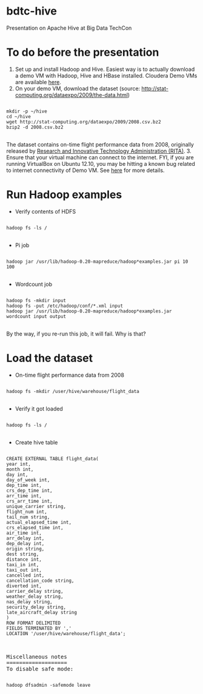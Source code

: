 bdtc-hive
=========

Presentation on Apache Hive at Big Data TechCon

To do before the presentation
=============================
1. Set up and install Hadoop and Hive. Easiest way is to actually download a demo VM with Hadoop, Hive and HBase installed. Cloudera Demo VMs are available [here](https://ccp.cloudera.com/display/SUPPORT/Cloudera's+Hadoop+Demo+VM+for+CDH4).
2. On your demo VM, download the dataset (source: http://stat-computing.org/dataexpo/2009/the-data.html)
<pre>
<code>
mkdir -p ~/hive
cd ~/hive
wget http://stat-computing.org/dataexpo/2009/2008.csv.bz2
bzip2 -d 2008.csv.bz2
</code>
</pre>
The dataset contains on-time flight performance data from 2008, originally released by [Research and Innovative Technology Administration (RITA)](http://www.transtats.bts.gov/Fields.asp?Table_ID=236).
3. Ensure that your virtual machine can connect to the internet.
FYI, if you are running VirtualBox on Ubuntu 12.10, you may be hitting a known bug related to internet connectivity of Demo VM. See [here](http://askubuntu.com/questions/211603/problems-with-nat-adapater-since-upgrade-to-ubuntu-12-10) for more details.

Run Hadoop examples
===============
* Verify contents of HDFS
<pre>
<code>
hadoop fs -ls /
</code>
</pre>
* Pi job
<pre>
<code>
hadoop jar /usr/lib/hadoop-0.20-mapreduce/hadoop*examples.jar pi 10 100
</code>
</pre>
* Wordcount job
<pre>
<code>
hadoop fs -mkdir input
hadoop fs -put /etc/hadoop/conf/*.xml input
hadoop jar /usr/lib/hadoop-0.20-mapreduce/hadoop*examples.jar wordcount input output
</code>
</pre>
By the way, if you re-run this job, it will fail. Why is that?

Load the dataset
================
* On-time flight performance data from 2008
<pre>
<code>
hadoop fs -mkdir /user/hive/warehouse/flight_data
</code>
</pre>
* Verify it got loaded
<pre>
<code>
hadoop fs -ls /
</code>
</pre>
* Create hive table
<pre>
<code>
CREATE EXTERNAL TABLE flight_data(
year int,
month int,
day int,
day_of_week int,
dep_time int,
crs_dep_time int,
arr_time int,
crs_arr_time int,
unique_carrier string,
flight_num int,
tail_num string,
actual_elapsed_time int,
crs_elapsed_time int,
air_time int,
arr_delay int,
dep_delay int,
origin string,
dest string,
distance int,
taxi_in int,
taxi_out int,
cancelled int,
cancellation_code string,
diverted int,
carrier_delay string,
weather_delay string,
nas_delay string,
security_delay string,
late_aircraft_delay string
)
ROW FORMAT DELIMITED
FIELDS TERMINATED BY ','
LOCATION '/user/hive/warehouse/flight_data';
</code>
<pre>

Miscellaneous notes
===================
To disable safe mode:
<pre>
<code>
hadoop dfsadmin -safemode leave
</code>
</pre>
